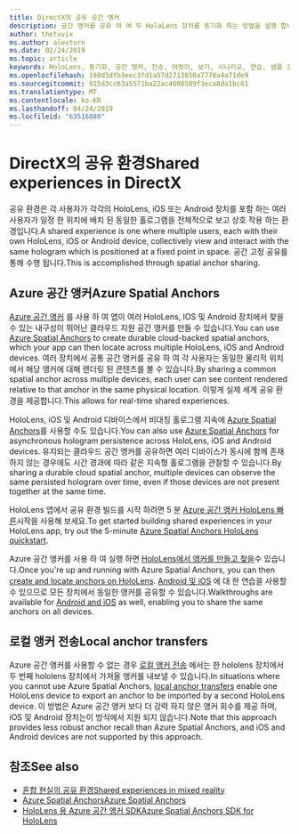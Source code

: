 ```yaml
---
title: DirectX의 공유 공간 앵커
description: 공간 앵커를 공유 하 여 두 HoloLens 장치를 동기화 하는 방법을 설명 합니다.
author: thetuvix
ms.author: alexturn
ms.date: 02/24/2019
ms.topic: article
keywords: HoloLens, 동기화, 공간 앵커, 전송, 여럿이, 보기, 시나리오, 연습, 샘플 코드, Azure, Azure 공간 앵커, 자신
ms.openlocfilehash: 190d3dfb3eec3fd1a57d2713850a7778a4a71de9
ms.sourcegitcommit: 915d3cc63a5571ba22ac4608589f3eca8da1bc81
ms.translationtype: MT
ms.contentlocale: ko-KR
ms.lasthandoff: 04/24/2019
ms.locfileid: "63516880"
---
```

# <a name="shared-experiences-in-directx"></a><span data-ttu-id="7c50d-104">DirectX의 공유 환경</span><span class="sxs-lookup"><span data-stu-id="7c50d-104">Shared experiences in DirectX</span></span>

<span data-ttu-id="7c50d-105">공유 환경은 각 사용자가 각각의 HoloLens, iOS 또는 Android 장치를 포함 하는 여러 사용자가 일정 한 위치에 배치 된 동일한 홀로그램을 전체적으로 보고 상호 작용 하는 환경입니다.</span><span class="sxs-lookup"><span data-stu-id="7c50d-105">A shared experience is one where multiple users, each with their own HoloLens, iOS or Android device, collectively view and interact with the same hologram which is positioned at a fixed point in space.</span></span> <span data-ttu-id="7c50d-106">공간 고정 공유를 통해 수행 됩니다.</span><span class="sxs-lookup"><span data-stu-id="7c50d-106">This is accomplished through spatial anchor sharing.</span></span>

## <a name="azure-spatial-anchors"></a><span data-ttu-id="7c50d-107">Azure 공간 앵커</span><span class="sxs-lookup"><span data-stu-id="7c50d-107">Azure Spatial Anchors</span></span>

<span data-ttu-id="7c50d-108"><a href="https://docs.microsoft.com/azure/spatial-anchors/overview" target="_blank">Azure 공간 앵커</a> 를 사용 하 여 앱이 여러 HoloLens, IOS 및 Android 장치에서 찾을 수 있는 내구성이 뛰어난 클라우드 지원 공간 앵커를 만들 수 있습니다.</span><span class="sxs-lookup"><span data-stu-id="7c50d-108">You can use <a href="https://docs.microsoft.com/azure/spatial-anchors/overview" target="_blank">Azure Spatial Anchors</a> to create durable cloud-backed spatial anchors, which your app can then locate across multiple HoloLens, iOS and Android devices.</span></span>  <span data-ttu-id="7c50d-109">여러 장치에서 공통 공간 앵커를 공유 하 여 각 사용자는 동일한 물리적 위치에서 해당 앵커에 대해 렌더링 된 콘텐츠를 볼 수 있습니다.</span><span class="sxs-lookup"><span data-stu-id="7c50d-109">By sharing a common spatial anchor across multiple devices, each user can see content rendered relative to that anchor in the same physical location.</span></span>  <span data-ttu-id="7c50d-110">이렇게 실제 세계 공유 환경을 제공합니다.</span><span class="sxs-lookup"><span data-stu-id="7c50d-110">This allows for real-time shared experiences.</span></span>

<span data-ttu-id="7c50d-111">HoloLens, iOS 및 Android 디바이스에서 비대칭 홀로그램 지속에 <a href="https://docs.microsoft.com/azure/spatial-anchors/overview" target="_blank">Azure Spatial Anchors</a>를 사용할 수도 있습니다.</span><span class="sxs-lookup"><span data-stu-id="7c50d-111">You can also use <a href="https://docs.microsoft.com/azure/spatial-anchors/overview" target="_blank">Azure Spatial Anchors</a> for asynchronous hologram persistence across HoloLens, iOS and Android devices.</span></span>  <span data-ttu-id="7c50d-112">유지되는 클라우드 공간 앵커를 공유하면 여러 디바이스가 동시에 함께 존재하지 않는 경우에도 시간 경과에 따라 같은 지속형 홀로그램을 관찰할 수 있습니다.</span><span class="sxs-lookup"><span data-stu-id="7c50d-112">By sharing a durable cloud spatial anchor, multiple devices can observe the same persisted hologram over time, even if those devices are not present together at the same time.</span></span>

<span data-ttu-id="7c50d-113">HoloLens 앱에서 공유 환경 빌드를 시작 하려면 5 분 <a href="https://docs.microsoft.com/azure/spatial-anchors/quickstarts/get-started-hololens" target="_blank">Azure 공간 앵커 HoloLens 빠른</a>시작을 사용해 보세요.</span><span class="sxs-lookup"><span data-stu-id="7c50d-113">To get started building shared experiences in your HoloLens app, try out the 5-minute <a href="https://docs.microsoft.com/azure/spatial-anchors/quickstarts/get-started-hololens" target="_blank">Azure Spatial Anchors HoloLens quickstart</a>.</span></span>

<span data-ttu-id="7c50d-114">Azure 공간 앵커를 사용 하 여 실행 하면 <a href="https://docs.microsoft.com/azure/spatial-anchors/concepts/create-locate-anchors-cpp-winrt" target="_blank">HoloLens에서 앵커를 만들고 찾을</a>수 있습니다.</span><span class="sxs-lookup"><span data-stu-id="7c50d-114">Once you're up and running with Azure Spatial Anchors, you can then <a href="https://docs.microsoft.com/azure/spatial-anchors/concepts/create-locate-anchors-cpp-winrt" target="_blank">create and locate anchors on HoloLens</a>.</span></span>  <span data-ttu-id="7c50d-115"><a href="https://docs.microsoft.com/azure/spatial-anchors/create-locate-anchors-overview" target="_blank">Android 및 iOS</a> 에 대 한 연습을 사용할 수 있으므로 모든 장치에서 동일한 앵커를 공유할 수 있습니다.</span><span class="sxs-lookup"><span data-stu-id="7c50d-115">Walkthroughs are available for <a href="https://docs.microsoft.com/azure/spatial-anchors/create-locate-anchors-overview" target="_blank">Android and iOS</a> as well, enabling you to share the same anchors on all devices.</span></span>

## <a name="local-anchor-transfers"></a><span data-ttu-id="7c50d-116">로컬 앵커 전송</span><span class="sxs-lookup"><span data-stu-id="7c50d-116">Local anchor transfers</span></span>

<span data-ttu-id="7c50d-117">Azure 공간 앵커를 사용할 수 없는 경우 [로컬 앵커 전송](local-anchor-transfers-in-directx.md) 에서는 한 hololens 장치에서 두 번째 hololens 장치에서 가져올 앵커를 내보낼 수 있습니다.</span><span class="sxs-lookup"><span data-stu-id="7c50d-117">In situations where you cannot use Azure Spatial Anchors, [local anchor transfers](local-anchor-transfers-in-directx.md) enable one HoloLens device to export an anchor to be imported by a second HoloLens device.</span></span>  <span data-ttu-id="7c50d-118">이 방법은 Azure 공간 앵커 보다 더 강력 하지 않은 앵커 회수를 제공 하며, iOS 및 Android 장치는이 방식에서 지원 되지 않습니다.</span><span class="sxs-lookup"><span data-stu-id="7c50d-118">Note that this approach provides less robust anchor recall than Azure Spatial Anchors, and iOS and Android devices are not supported by this approach.</span></span>

## <a name="see-also"></a><span data-ttu-id="7c50d-119">참조</span><span class="sxs-lookup"><span data-stu-id="7c50d-119">See also</span></span>
* [<span data-ttu-id="7c50d-120">혼합 현실의 공유 환경</span><span class="sxs-lookup"><span data-stu-id="7c50d-120">Shared experiences in mixed reality</span></span>](shared-experiences-in-mixed-reality.md)
* <span data-ttu-id="7c50d-121"><a href="https://docs.microsoft.com/azure/spatial-anchors" target="_blank">Azure Spatial Anchors</a></span><span class="sxs-lookup"><span data-stu-id="7c50d-121"><a href="https://docs.microsoft.com/azure/spatial-anchors" target="_blank">Azure Spatial Anchors</a></span></span>
* <span data-ttu-id="7c50d-122"><a href="https://docs.microsoft.com/cpp/api/spatial-anchors/winrt/" target="_blank">HoloLens 용 Azure 공간 앵커 SDK</a></span><span class="sxs-lookup"><span data-stu-id="7c50d-122"><a href="https://docs.microsoft.com/cpp/api/spatial-anchors/winrt/" target="_blank">Azure Spatial Anchors SDK for HoloLens</a></span></span>